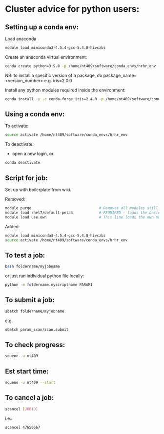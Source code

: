 # Cluster advice for python users:

## Setting up a conda env:

Load anaconda
```bash
module load miniconda3-4.5.4-gcc-5.4.0-hivczbz
```

Create an anaconda virtual environment:

```bash
conda create python=3.9.0 -p /home/nt409/software/conda_envs/hrhr_env --copy
```
NB: to install a specific version of a package, do package_name=<version_number> e.g. iris=2.0.0

Install any python modules required inside the environment:

```bash
conda install -y -c conda-forge iris=2.4.0 -p /home/nt409/software/conda_envs/hrhr_env --copy
```

## Using a conda env:

To activate:
```bash
source activate /home/nt409/software/conda_envs/hrhr_env
```
To deactivate:
- open a new login, or

```bash
conda deactivate
```



## Script for job:

Set up with boilerplate from wiki.

Removed:
```bash
module purge                               # Removes all modules still loaded
module load rhel7/default-peta4            # REQUIRED - loads the basic environment
module load use.own                        # This line loads the own module list
```

Added:
```bash
module load miniconda3-4.5.4-gcc-5.4.0-hivczbz
source activate /home/nt409/software/conda_envs/hrhr_env
```


## To test a job:

```bash
bash foldername/myjobname
```

or just run individual python file locally:
```bash
python -m foldername.myscriptname PARAM1
```

## To submit a job:

```bash
sbatch foldername/myjobname
```

e.g.
```bash
sbatch param_scan/scan.submit
```


## To check progress:

```bash
squeue -u nt409
```

## Est start time:

```bash
squeue -u nt409 --start
```

## To cancel a job:


```bash
scancel [JOBID]
```

i.e.:
```bash
scancel 47650567
```
